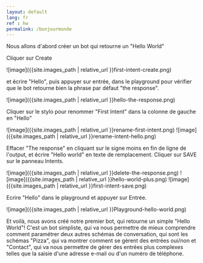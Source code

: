 ```yaml
---
layout: default
lang: fr
ref : hw
permalink: /bonjourmonde
---
```

Nous allons d'abord créer un bot qui retourne un "Hello World"

Cliquer sur Create

![image]({{site.images_path | relative_url }}first-intent-create.png)

et écrire "Hello", puis appuyer sur entrée, dans le playground pour vérifier que le bot retourne bien la phrase par défaut "the response".

![image]({{site.images_path | relative_url }}hello-the-response.png)

 Cliquer sur le stylo pour renommer "First Intent" dans la colonne de gauche en "Hello"

![image]({{site.images_path | relative_url }}rename-first-intent.png)
![image]({{site.images_path | relative_url }}rename-intent-hello.png)

Effacer "The response" en cliquant sur le signe moins en fin de ligne de l'output, et écrire "Hello world" en texte de remplacement. Cliquer sur SAVE sur le panneau Intents.

![image]({{site.images_path | relative_url }}delete-the-response.png)
![image]({{site.images_path | relative_url }}hello-world-plus.png)
![image]({{site.images_path | relative_url }}first-intent-save.png)

Ecrire "Hello" dans le playground et appuyer sur Entrée.

![image]({{site.images_path | relative_url }}Playground-hello-world.png)

Et voilà, nous avons créé notre premier bot, qui retourne un simple "Hello World"! C'est un bot simpliste, qui va nous permettre de mieux comprendre comment paramétrer deux autres schémas de conversation, qui sont les schémas "Pizza", qui va montrer comment se gèrent des entrées oui/non et "Contact", qui va nous permettre de gérer des entrées plus complexes telles que la saisie d'une adresse e-mail ou d'un numéro de téléphone.
